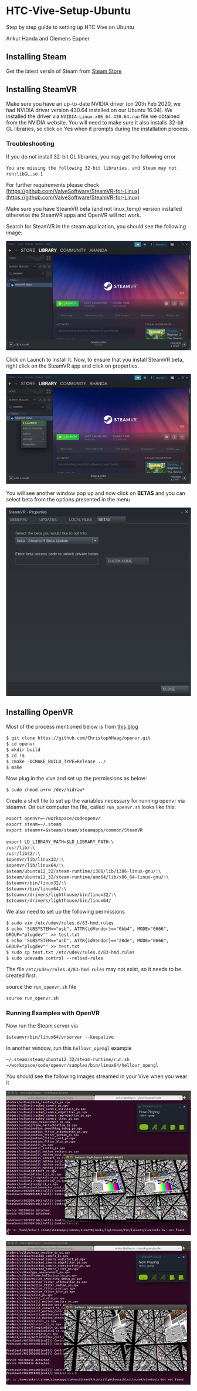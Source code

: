 # HTC-Vive-Setup-Ubuntu
Step by step guide to setting up HTC Vive on Ubuntu

Ankur Handa and Clemens Eppner 

## Installing Steam

Get the latest versin of Steam from [Steam Store](https://www.steamvr.com/en/)

## Installing SteamVR 

Make sure you have an up-to-date NVIDIA driver (on 20th Feb 2020, we had NVIDIA driver version 430.64 installed on our Ubuntu 16.04). We installed the driver via `NVIDIA-Linux-x86_64-430.64.run` file we obtained from the NVIDIA website. You will need to make sure it also installs 32-bit GL libraries, so click on Yes when it prompts during the installation process.

### Troubleshooting
If you do not install 32-bit GL libraries, you may get the following error 

```
You are missing the following 32-bit libraries, and Steam may not run:libGL.so.1
```


For further requirements please check [https://github.com/ValveSoftware/SteamVR-for-Linux](https://github.com/ValveSoftware/SteamVR-for-Linux)

Make sure you have SteamVR beta (and not linux_temp) version installed otherwise the SteamVR apps and OpenVR will not work. 

Search for SteamVR in the steam application, you should see the following image:

![SteamVR search](/images/steam_vr_search.png) 

Click on Launch to install it. Now, to ensure that you install SteamVR beta, right click on the SteamVR app and click on properties. 

![SteamVR properties](/images/steam_vr_properties.png) 

You will see another window pop up and now click on **BETAS** and you can select beta from the options presented in the menu 

![SteamVR Beta](/images/steam_vr_beta.png) 


## Installing OpenVR 

Most of the process mentioned below is from [this blog](https://celynwalters.github.io/Robotic-Telepresence/2016/10/19/Attempting-VR-in-Ubuntu/)

```
$ git clone https://github.com/ChristophHaag/openvr.git
$ cd openvr
$ mkdir build
$ cd !$
$ cmake -DCMAKE_BUILD_TYPE=Release ../
$ make
```

Now plug in the vive and set up the permissions as below: 

```
$ sudo chmod a+rw /dev/hidraw*
```

Create a shell file to set up the variables necessary for running openvr via steamvr. On our computer the file, called `run_openvr.sh` looks like this:

```
export openvr=~/workspace/codeopenvr
export steam=~/.steam
export steamvr=$steam/steam/steamapps/common/SteamVR

export LD_LIBRARY_PATH=$LD_LIBRARY_PATH:\
/usr/lib/:\
/usr/lib32/:\
$openvr/lib/linux32/:\
$openvr/lib/linux64/:\
$steam/ubuntu12_32/steam-runtime/i386/lib/i386-linux-gnu/:\
$steam/ubuntu12_32/steam-runtime/amd64/lib/x86_64-linux-gnu/:\
$steamvr/bin/linux32/:\
$steamvr/bin/linux64/:\
$steamvr/drivers/lighthouse/bin/linux32/:\
$steamvr/drivers/lighthouse/bin/linux64/
```

We also need to set up the following permissions 

```
$ sudo vim /etc/udev/rules.d/83-hmd.rules
$ echo 'SUBSYSTEM=="usb", ATTR{idVendor}=="0bb4", MODE="0666", GROUP="plugdev"' >> test.txt 
$ echo 'SUBSYSTEM=="usb", ATTR{idVendor}=="28de", MODE="0666", GROUP="plugdev"' >> test.txt
$ sudo cp test.txt /etc/udev/rules.d/83-hmd.rules
$ sudo udevadm control --reload-rules
```
The file `/etc/udev/rules.d/83-hmd.rules` may not exist, so it needs to be created first. 

source the `run_openvr.sh` file 

```
source run_openvr.sh
```

### Running Examples with OpenVR 

Now run the Steam server via 
```
$steamvr/bin/linux64/vrserver --keepalive
```
In another window, run this `hellovr_opengl` example 

```
~/.steam/steam/ubuntu12_32/steam-runtime/run.sh ~/workspace/code/openvr/samples/bin/linux64/hellovr_opengl
```
You should see the following images streamed in your Vive when you wear it 

![HelloVR view1](/images/hellovr_1.png) 

![HelloVR view2](/images/hellovr_2.png) 
